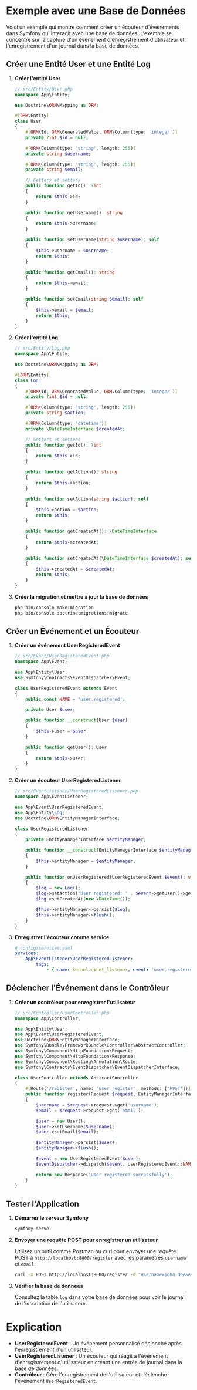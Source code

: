 # Exemple avec une Base de Données

Voici un exemple qui montre comment créer un écouteur d'événements dans Symfony qui interagit avec une base de données. L'exemple se concentre sur la capture d'un événement d'enregistrement d'utilisateur et l'enregistrement d'un journal dans la base de données.

## Créer une Entité User et une Entité Log

1. **Créer l'entité User**

   ```php
   // src/Entity/User.php
   namespace App\Entity;

   use Doctrine\ORM\Mapping as ORM;

   #[ORM\Entity]
   class User
   {
       #[ORM\Id, ORM\GeneratedValue, ORM\Column(type: 'integer')]
       private ?int $id = null;

       #[ORM\Column(type: 'string', length: 255)]
       private string $username;

       #[ORM\Column(type: 'string', length: 255)]
       private string $email;

       // Getters et setters
       public function getId(): ?int
       {
           return $this->id;
       }

       public function getUsername(): string
       {
           return $this->username;
       }

       public function setUsername(string $username): self
       {
           $this->username = $username;
           return $this;
       }

       public function getEmail(): string
       {
           return $this->email;
       }

       public function setEmail(string $email): self
       {
           $this->email = $email;
           return $this;
       }
   }
   ```

2. **Créer l'entité Log**

   ```php
   // src/Entity/Log.php
   namespace App\Entity;

   use Doctrine\ORM\Mapping as ORM;

   #[ORM\Entity]
   class Log
   {
       #[ORM\Id, ORM\GeneratedValue, ORM\Column(type: 'integer')]
       private ?int $id = null;

       #[ORM\Column(type: 'string', length: 255)]
       private string $action;

       #[ORM\Column(type: 'datetime')]
       private \DateTimeInterface $createdAt;

       // Getters et setters
       public function getId(): ?int
       {
           return $this->id;
       }

       public function getAction(): string
       {
           return $this->action;
       }

       public function setAction(string $action): self
       {
           $this->action = $action;
           return $this;
       }

       public function getCreatedAt(): \DateTimeInterface
       {
           return $this->createdAt;
       }

       public function setCreatedAt(\DateTimeInterface $createdAt): self
       {
           $this->createdAt = $createdAt;
           return $this;
       }
   }
   ```

3. **Créer la migration et mettre à jour la base de données**

   ```sh
   php bin/console make:migration
   php bin/console doctrine:migrations:migrate
   ```

##  Créer un Événement et un Écouteur

1. **Créer un événement UserRegisteredEvent**

   ```php
   // src/Event/UserRegisteredEvent.php
   namespace App\Event;

   use App\Entity\User;
   use Symfony\Contracts\EventDispatcher\Event;

   class UserRegisteredEvent extends Event
   {
       public const NAME = 'user.registered';

       private User $user;

       public function __construct(User $user)
       {
           $this->user = $user;
       }

       public function getUser(): User
       {
           return $this->user;
       }
   }
   ```

2. **Créer un écouteur UserRegisteredListener**

   ```php
   // src/EventListener/UserRegisteredListener.php
   namespace App\EventListener;

   use App\Event\UserRegisteredEvent;
   use App\Entity\Log;
   use Doctrine\ORM\EntityManagerInterface;

   class UserRegisteredListener
   {
       private EntityManagerInterface $entityManager;

       public function __construct(EntityManagerInterface $entityManager)
       {
           $this->entityManager = $entityManager;
       }

       public function onUserRegistered(UserRegisteredEvent $event): void
       {
           $log = new Log();
           $log->setAction('User registered: ' . $event->getUser()->getUsername());
           $log->setCreatedAt(new \DateTime());

           $this->entityManager->persist($log);
           $this->entityManager->flush();
       }
   }
   ```

3. **Enregistrer l'écouteur comme service**

   ```yaml
   # config/services.yaml
   services:
       App\EventListener\UserRegisteredListener:
           tags:
               - { name: kernel.event_listener, event: 'user.registered', method: 'onUserRegistered' }
   ```

## Déclencher l'Événement dans le Contrôleur

1. **Créer un contrôleur pour enregistrer l'utilisateur**

   ```php
   // src/Controller/UserController.php
   namespace App\Controller;

   use App\Entity\User;
   use App\Event\UserRegisteredEvent;
   use Doctrine\ORM\EntityManagerInterface;
   use Symfony\Bundle\FrameworkBundle\Controller\AbstractController;
   use Symfony\Component\HttpFoundation\Request;
   use Symfony\Component\HttpFoundation\Response;
   use Symfony\Component\Routing\Annotation\Route;
   use Symfony\Contracts\EventDispatcher\EventDispatcherInterface;

   class UserController extends AbstractController
   {
       #[Route('/register', name: 'user_register', methods: ['POST'])]
       public function register(Request $request, EntityManagerInterface $entityManager, EventDispatcherInterface $eventDispatcher): Response
       {
           $username = $request->request->get('username');
           $email = $request->request->get('email');

           $user = new User();
           $user->setUsername($username);
           $user->setEmail($email);

           $entityManager->persist($user);
           $entityManager->flush();

           $event = new UserRegisteredEvent($user);
           $eventDispatcher->dispatch($event, UserRegisteredEvent::NAME);

           return new Response('User registered successfully');
       }
   }
   ```

## Tester l'Application

1. **Démarrer le serveur Symfony**

   ```sh
   symfony serve
   ```

2. **Envoyer une requête POST pour enregistrer un utilisateur**

   Utilisez un outil comme Postman ou curl pour envoyer une requête POST à `http://localhost:8000/register` avec les paramètres `username` et `email`.

   ```sh
   curl -X POST http://localhost:8000/register -d "username=john_doe&email=john@example.com"
   ```

3. **Vérifier la base de données**

   Consultez la table `log` dans votre base de données pour voir le journal de l'inscription de l'utilisateur.

# Explication

- **UserRegisteredEvent** : Un événement personnalisé déclenché après l'enregistrement d'un utilisateur.
- **UserRegisteredListener** : Un écouteur qui réagit à l'événement d'enregistrement d'utilisateur en créant une entrée de journal dans la base de données.
- **Contrôleur** : Gère l'enregistrement de l'utilisateur et déclenche l'événement `UserRegisteredEvent`.
